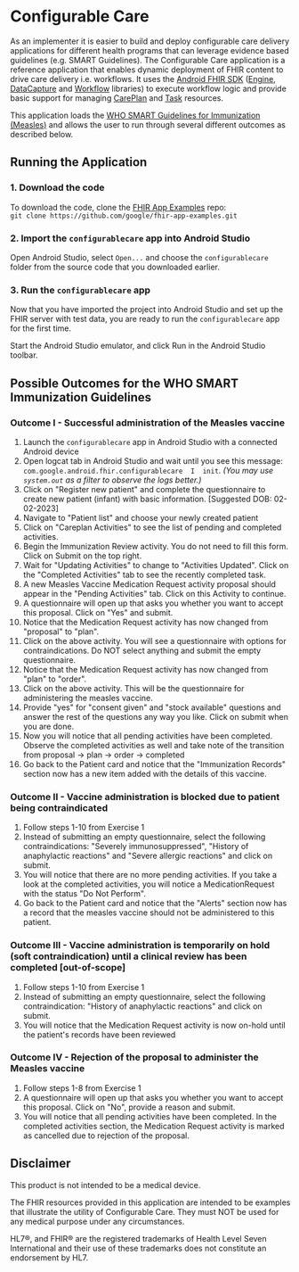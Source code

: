 # Configurable Care

As an implementer it is easier to build and deploy configurable care delivery applications for different health programs that can leverage evidence based guidelines (e.g. SMART Guidelines). The Configurable Care application is a reference application that enables dynamic deployment of FHIR content to drive care delivery i.e. workflows. It uses the [Android FHIR SDK](https://github.com/google/android-fhir) ([Engine](https://github.com/google/android-fhir/wiki/FHIR-Engine-Library), [DataCapture](https://github.com/google/android-fhir/wiki/Structured-Data-Capture-Library) and [Workflow](https://github.com/google/android-fhir/wiki/Workflow-Library) libraries) to execute workflow logic and provide basic support for managing [CarePlan](https://www.hl7.org/fhir/careplan.html) and [Task](https://www.hl7.org/fhir/task.html) resources.

This application loads the [WHO SMART Guidelines for Immunization (Measles)](https://github.com/WorldHealthOrganization/smart-immunizations-measles/tree/main) and allows the user to run through several different outcomes as described below.


## Running the Application
### 1. Download the code
To download the code, clone the [FHIR App Examples](https://github.com/google/fhir-app-examples) repo: \
`git clone https://github.com/google/fhir-app-examples.git`

### 2. Import the `configurablecare` app into Android Studio

Open Android Studio, select `Open...` and choose the `configurablecare` folder from the source code that you downloaded earlier.

### 3. Run the `configurablecare` app
Now that you have imported the project into Android Studio and set up the FHIR server with test data, you are ready to run the `configurablecare` app for the first time.

Start the Android Studio emulator, and click Run in the Android Studio toolbar.

## Possible Outcomes for the WHO SMART Immunization Guidelines

### Outcome I - Successful administration of the Measles vaccine
1. Launch the `configurablecare` app in Android Studio with a connected Android device
2. Open logcat tab in Android Studio and wait until you see this message: `com.google.android.fhir.configurablecare  I  init`. _(You may use `system.out` as a filter to observe the logs better.)_
3. Click on "Register new patient" and complete the questionnaire to create new patient (infant) with basic information. [Suggested DOB: 02-02-2023]
4. Navigate to "Patient list" and choose your newly created patient
5. Click on "Careplan Activities" to see the list of pending and completed activities.
6. Begin the Immunization Review activity. You do not need to fill this form. Click on Submit on the top right.
7. Wait for "Updating Activities" to change to "Activities Updated". Click on the "Completed Activities" tab to see the recently completed task.
8. A new Measles Vaccine Medication Request activity proposal should appear in the "Pending Activities" tab. Click on this Activity to continue.
9. A questionnaire will open up that asks you whether you want to accept this proposal. Click on "Yes" and submit.
10. Notice that the Medication Request activity has now changed from "proposal" to "plan".
11. Click on the above activity. You will see a questionnaire with options for contraindications. Do NOT select anything and submit the empty questionnaire.
12. Notice that the Medication Request activity has now changed from "plan" to "order".
13. Click on the above activity. This will be the questionnaire for administering the measles vaccine.
14. Provide "yes" for "consent given" and "stock available" questions and answer the rest of the questions any way you like. Click on submit when you are done.
15. Now you will notice that all pending activities have been completed. Observe the completed activities as well and take note of the transition from proposal -> plan -> order -> completed
16. Go back to the Patient card and notice that the "Immunization Records" section now has a new item added with the details of this vaccine.


### Outcome II - Vaccine administration is blocked due to patient being contraindicated
1. Follow steps 1-10 from Exercise 1
2. Instead of submitting an empty questionnaire, select the following contraindications: "Severely immunosuppressed", "History of anaphylactic reactions" and "Severe allergic reactions" and click on submit.
3. You will notice that there are no more pending activities. If you take a look at the completed activities, you will notice a MedicationRequest with the status "Do Not Perform".
4. Go back to the Patient card and notice that the "Alerts" section now has a record that the measles vaccine should not be administered to this patient.


### Outcome III - Vaccine administration is temporarily on hold (soft contraindication) until a clinical review has been completed [out-of-scope]
1. Follow steps 1-10 from Exercise 1
2. Instead of submitting an empty questionnaire, select the following contraindication: "History of anaphylactic reactions" and click on submit.
3. You will notice that the Medication Request activity is now on-hold until the patient's records have been reviewed


### Outcome IV - Rejection of the proposal to administer the Measles vaccine
1. Follow steps 1-8 from Exercise 1
2. A questionnaire will open up that asks you whether you want to accept this proposal. Click on "No", provide a reason and submit.
3. You will notice that all pending activities have been completed. In the completed activities section, the Medication Request activity is marked as cancelled due to rejection of the proposal.


## Disclaimer
This product is not intended to be a medical device.

The FHIR resources provided in this application are intended to be examples that illustrate the utility of Configurable Care. They must NOT be used for any medical purpose under any circumstances.

HL7®, and FHIR® are the registered trademarks of Health Level Seven International and their use of these trademarks does not constitute an endorsement by HL7.
